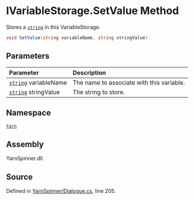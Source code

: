 <!-- This file was generated by a tool. Do not edit this file by hand. -->

# IVariableStorage.SetValue Method

Stores a [`string`](https://docs.microsoft.com/dotnet/api/System.String) in this VariableStorage.


```csharp
void SetValue(string variableName, string stringValue)
```

## Parameters
|Parameter|Description|
|:---|:---|
|[`string`](https://docs.microsoft.com/dotnet/api/System.String) variableName|The name to associate with this variable.|
|[`string`](https://docs.microsoft.com/dotnet/api/System.String) stringValue|The string to store.|


## Namespace
[`Yarn`](/api/csharp/yarn/README.md)

## Assembly
YarnSpinner.dll

## Source
Defined in [YarnSpinner/Dialogue.cs](https://github.com/YarnSpinnerTool/YarnSpinner//blob/develop/YarnSpinner/Dialogue.cs#L205), line 205.
